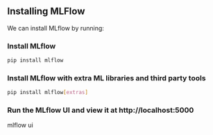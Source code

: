 ## Installing MLFlow
We can install MLflow by running:

### Install MLflow
```bash
pip install mlflow

```

### Install MLflow with extra ML libraries and third party tools
```bash
pip install mlflow[extras]

```

### Run the MLflow UI and view it at http://localhost:5000
mlflow ui